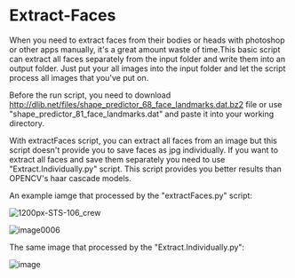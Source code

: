 # Extract-Faces

When you need to extract faces from their bodies or heads with photoshop or other apps manually, it's a great amount waste of time.This basic script can extract all faces separately from the input folder and write them into an output folder. Just put your all images into the input folder and let the script process all images that you've put on.

Before the run script, you need to download http://dlib.net/files/shape_predictor_68_face_landmarks.dat.bz2 file or use "shape_predictor_81_face_landmarks.dat" and paste it into your working directory.

With extractFaces script, you can extract all faces from an image but this script doesn't provide you to save faces as jpg individually.   If you want to extract all faces and save them separately you need to use "Extract.Individually.py" script. This script provides you better results than OPENCV's haar cascade models.



An example iamge that processed by the "extractFaces.py" script:

![1200px-STS-106_crew](https://user-images.githubusercontent.com/54986652/97113612-ae7e1400-16fc-11eb-9cf4-0043f83f2aa4.jpg)

![image0006](https://user-images.githubusercontent.com/54986652/97113618-b63db880-16fc-11eb-98eb-5ba7aeec0547.jpg)


The same image that processed by the "Extract.Individually.py":

![image](https://user-images.githubusercontent.com/54986652/134653947-ada0856c-9e5d-4c2a-a26f-a598dcc800af.png)
